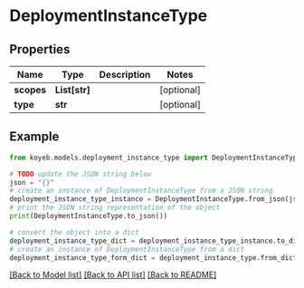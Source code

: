 # DeploymentInstanceType


## Properties

Name | Type | Description | Notes
------------ | ------------- | ------------- | -------------
**scopes** | **List[str]** |  | [optional] 
**type** | **str** |  | [optional] 

## Example

```python
from koyeb.models.deployment_instance_type import DeploymentInstanceType

# TODO update the JSON string below
json = "{}"
# create an instance of DeploymentInstanceType from a JSON string
deployment_instance_type_instance = DeploymentInstanceType.from_json(json)
# print the JSON string representation of the object
print(DeploymentInstanceType.to_json())

# convert the object into a dict
deployment_instance_type_dict = deployment_instance_type_instance.to_dict()
# create an instance of DeploymentInstanceType from a dict
deployment_instance_type_form_dict = deployment_instance_type.from_dict(deployment_instance_type_dict)
```
[[Back to Model list]](../README.md#documentation-for-models) [[Back to API list]](../README.md#documentation-for-api-endpoints) [[Back to README]](../README.md)


